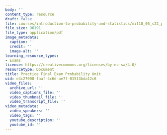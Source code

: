 ```yaml
---
body: ''
content_type: resource
draft: false
file: courses/introduction-to-probability-and-statistics/mit18_05_s22_prac_exam_final_probability.pdf
file_size: 96191
file_type: application/pdf
image_metadata:
  caption: ''
  credit: ''
  image-alt: ''
learning_resource_types:
- Exams
license: https://creativecommons.org/licenses/by-nc-sa/4.0/
resourcetype: Document
title: Practice Final Exam Probability Unit
uid: e4c27008-faaf-4c6d-ae7f-01513bda12c6
video_files:
  archive_url: ''
  video_captions_file: ''
  video_thumbnail_file: ''
  video_transcript_file: ''
video_metadata:
  video_speakers: ''
  video_tags: ''
  youtube_description: ''
  youtube_id: ''
---
```

